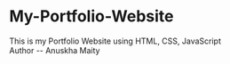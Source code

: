 # My-Portfolio-Website
This is my Portfolio Website using HTML, CSS, JavaScript
<br>
Author -- Anuskha Maity

